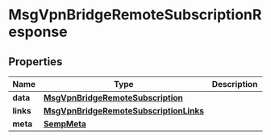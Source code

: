

# MsgVpnBridgeRemoteSubscriptionResponse


## Properties

| Name | Type | Description | Notes |
|------------ | ------------- | ------------- | -------------|
|**data** | [**MsgVpnBridgeRemoteSubscription**](MsgVpnBridgeRemoteSubscription.md) |  |  [optional] |
|**links** | [**MsgVpnBridgeRemoteSubscriptionLinks**](MsgVpnBridgeRemoteSubscriptionLinks.md) |  |  [optional] |
|**meta** | [**SempMeta**](SempMeta.md) |  |  |



